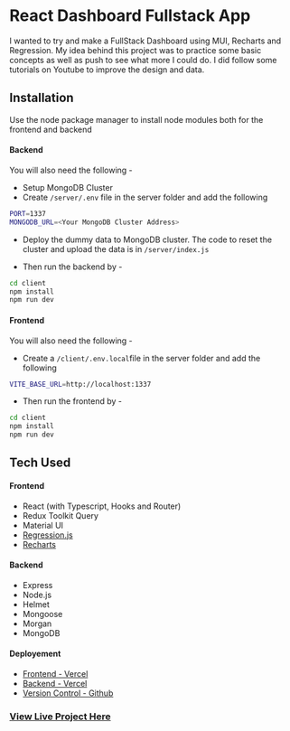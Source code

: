 # React Dashboard Fullstack App

I wanted to try and make a FullStack Dashboard using MUI, Recharts and Regression. My idea behind this project was to practice some basic concepts as well as push to see what more I could do. I did follow some tutorials on Youtube to improve the design and data.

## Installation

Use the node package manager to install node modules both for the frontend and backend

#### Backend
You will also need the following -
- Setup MongoDB Cluster
- Create ```/server/.env``` file in the server folder and add the following 
```bash 
PORT=1337
MONGODB_URL=<Your MongoDB Cluster Address>
```
- Deploy the dummy data to MongoDB cluster. The code to reset the cluster and upload the data is in ```/server/index.js```

- Then run the backend by - 
```bash
cd client
npm install
npm run dev
```

#### Frontend
You will also need the following -
- Create a ```/client/.env.local```file in the server folder and add the following 
```bash 
VITE_BASE_URL=http://localhost:1337
```
- Then run the frontend by - 
```bash
cd client
npm install
npm run dev
```

## Tech Used

#### Frontend
- React (with Typescript, Hooks and Router)
- Redux Toolkit Query
- Material UI
- [Regression.js](https://github.com/Tom-Alexander/regression-js)
- [Recharts](https://recharts.org/en-US/)

#### Backend
- Express
- Node.js
- Helmet
- Mongoose
- Morgan
- MongoDB

#### Deployement

- [Frontend - Vercel](https://dashboard-typescript-frontend.vercel.app/)
- [Backend - Vercel](https://dashboard-typescript-backend.vercel.app/)
- [Version Control - Github]()


### [View Live Project Here](https://dashboard-typescript-frontend.vercel.app/)